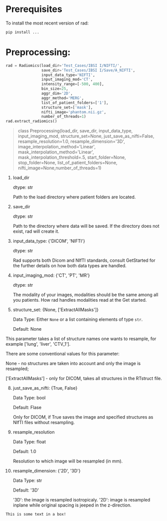 # Prerequisites
To install the most recent version of rad:

```python
pip install ...
```

# Preprocessing:

```python
rad = Radiomics(load_dir='Test_Cases/IBSI I/NIFTI/', 
                save_dir='Test_Cases/IBSI I/Save/A_NIFTI',
                input_data_type='NIFTI', 
                input_imaging_mod='CT',
                intensity_range=[-500, 400], 
                bin_size=25, 
                aggr_dim='2D', 
                aggr_method='MERG',
                list_of_patient_folders=['1'],
                structure_set=['mask'],
                nifti_image='phantom.nii.gz',
                number_of_threads=1)
rad.extract_radiomics()
```

> class Preprocessing(load_dir, save_dir, input_data_type, input_imaging_mod, structure_set=None,
                 just_save_as_nifti=False, resample_resolution=1.0, resample_dimension='3D',
                 image_interpolation_method='Linear',
                 mask_interpolation_method='Linear', mask_interpolation_threshold=.5,
                 start_folder=None, stop_folder=None, list_of_patient_folders=None,
                 nifti_image=None,number_of_threads=1)

1) load_dir

   dtype: str
   

   Path to the load directory where patient folders are located.

3) save_dir

   dtype: str

   Path to the directory where data will be saved. If the directory does not exist, rad will create it.

4) input_data_type: {'DICOM', 'NIFTI'}

   dtype: str

   Rad supports both Dicom and NIfTI standards, consult GetStarted for the further details on how both data types are handled.

5) input_imaging_mod: {'CT', 'PT', 'MR'}

   dtype: str

   The modality of your images, modalities should be the same among all you patients. How rad handles modalities read at the Get started.

7) structure_set: {None, ['ExtractAllMasks']}

   Data Type: Either `None` or a list containing elements of type `str`.

   Default: None

  This parameter takes a list of structure names one wants to resample, for example ['lung', 'liver', 'CTV_1'].

  There are some conventional values for this parameter:

  None - no structures are taken into account and only the image is resampled;

  ['ExtractAllMasks'] - only for DICOM, takes all structures in the RTstruct file.

8) just_save_as_nifti: {True, False}

   Data Type: bool

   Default: Flase

   Only for DICOM, if True saves the image and specified structures as NIfTI files without resampling.

9) resample_resolution

   Data Type: float

   Default: 1.0

   Resolution to which image will be resampled (in mm).

10) resample_dimension: {'2D', '3D'}

    Data Type: str

    Default: '3D'

    '3D': the image is resampled isotropicaly.
    '2D': image is resampled inplane while original spacing is jeeped in the z-direction.
    

   

  

  

  
   


```
This is some text in a box!
```

